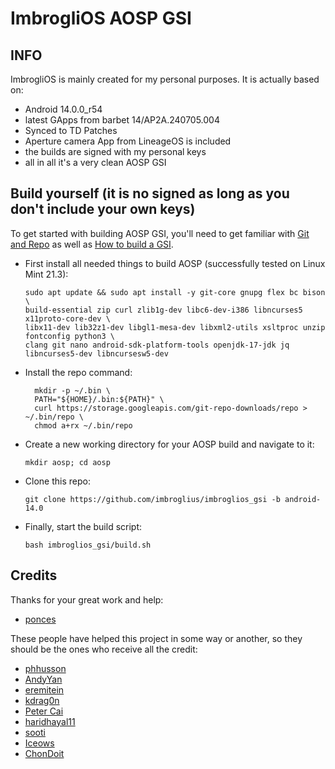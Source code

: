 # ImbrogliOS AOSP GSI

## INFO
ImbrogliOS is mainly created for my personal purposes.
It is actually based on:
- Android 14.0.0_r54
- latest GApps from barbet 14/AP2A.240705.004
- Synced to TD Patches
- Aperture camera App from LineageOS is included
- the builds are signed with my personal keys
- all in all it's a very clean AOSP GSI

## Build yourself (it is no signed as long as you don't include your own keys)
To get started with building AOSP GSI, you'll need to get familiar with [Git and Repo](https://source.android.com/source/using-repo.html) as well as [How to build a GSI](https://github.com/phhusson/treble_experimentations/wiki/How-to-build-a-GSI%3F).
- First install all needed things to build AOSP (successfully tested on Linux Mint 21.3):
    ```
    sudo apt update && sudo apt install -y git-core gnupg flex bc bison \
	build-essential zip curl zlib1g-dev libc6-dev-i386 libncurses5 x11proto-core-dev \
	libx11-dev lib32z1-dev libgl1-mesa-dev libxml2-utils xsltproc unzip fontconfig python3 \
	clang git nano android-sdk-platform-tools openjdk-17-jdk jq libncurses5-dev libncursesw5-dev
    ```
- Install the repo command:
  ```
	mkdir -p ~/.bin \
	PATH="${HOME}/.bin:${PATH}" \
	curl https://storage.googleapis.com/git-repo-downloads/repo > ~/.bin/repo \
	chmod a+rx ~/.bin/repo
	```

- Create a new working directory for your AOSP build and navigate to it:
    ```
    mkdir aosp; cd aosp
    ```
- Clone this repo:
    ```
    git clone https://github.com/imbroglius/imbroglios_gsi -b android-14.0
    ```
- Finally, start the build script:
    ```
    bash imbroglios_gsi/build.sh
    ```


## Credits

Thanks for your great work and help:
- [ponces](https://github.com/ponces)

These people have helped this project in some way or another, so they should be the ones who receive all the credit:
- [phhusson](https://github.com/phhusson)
- [AndyYan](https://github.com/AndyCGYan)
- [eremitein](https://github.com/eremitein)
- [kdrag0n](https://github.com/kdrag0n)
- [Peter Cai](https://github.com/PeterCxy)
- [haridhayal11](https://github.com/haridhayal11)
- [sooti](https://github.com/sooti)
- [Iceows](https://github.com/Iceows)
- [ChonDoit](https://github.com/ChonDoit)
